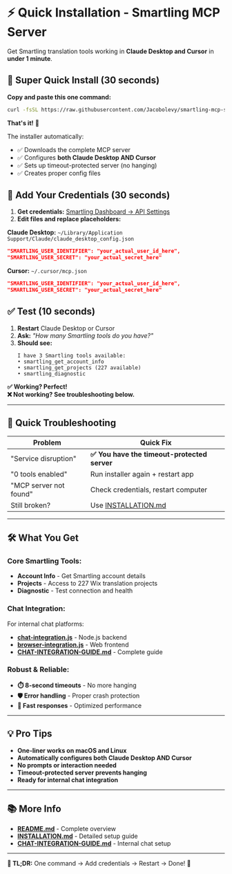 # ⚡ Quick Installation - Smartling MCP Server

Get Smartling translation tools working in **Claude Desktop and Cursor** in **under 1 minute**.

## 🚀 Super Quick Install (30 seconds)

**Copy and paste this one command:**
```bash
curl -fsSL https://raw.githubusercontent.com/Jacobolevy/smartling-mcp-server/main/install-fixed.sh | bash
```

**That's it!** 🎉

The installer automatically:
- ✅ Downloads the complete MCP server
- ✅ Configures **both Claude Desktop AND Cursor**
- ✅ Sets up timeout-protected server (no hanging)
- ✅ Creates proper config files

## 🔑 Add Your Credentials (30 seconds)

1. **Get credentials:** [Smartling Dashboard → API Settings](https://dashboard.smartling.com/settings/api)
2. **Edit files and replace placeholders:**

**Claude Desktop:** `~/Library/Application Support/Claude/claude_desktop_config.json`
```json
"SMARTLING_USER_IDENTIFIER": "your_actual_user_id_here",
"SMARTLING_USER_SECRET": "your_actual_secret_here"
```

**Cursor:** `~/.cursor/mcp.json`
```json
"SMARTLING_USER_IDENTIFIER": "your_actual_user_id_here", 
"SMARTLING_USER_SECRET": "your_actual_secret_here"
```

## ✅ Test (10 seconds)

1. **Restart** Claude Desktop or Cursor
2. **Ask:** *"How many Smartling tools do you have?"*
3. **Should see:**
   ```
   I have 3 Smartling tools available:
   • smartling_get_account_info
   • smartling_get_projects (227 available)
   • smartling_diagnostic
   ```

**✅ Working? Perfect!**  
**❌ Not working? See troubleshooting below.**

---

## 🐛 Quick Troubleshooting

| Problem | Quick Fix |
|---------|-----------|
| "Service disruption" | **✅ You have the timeout-protected server** |
| "0 tools enabled" | Run installer again + restart app |
| "MCP server not found" | Check credentials, restart computer |
| Still broken? | Use [INSTALLATION.md](INSTALLATION.md) |

---

## 🛠️ What You Get

### **Core Smartling Tools:**
- **Account Info** - Get Smartling account details
- **Projects** - Access to 227 Wix translation projects  
- **Diagnostic** - Test connection and health

### **Chat Integration:**
For internal chat platforms:
- **[chat-integration.js](chat-integration.js)** - Node.js backend
- **[browser-integration.js](browser-integration.js)** - Web frontend
- **[CHAT-INTEGRATION-GUIDE.md](CHAT-INTEGRATION-GUIDE.md)** - Complete guide

### **Robust & Reliable:**
- **⏱️ 8-second timeouts** - No more hanging
- **🛡️ Error handling** - Proper crash protection
- **🚀 Fast responses** - Optimized performance

---

## 💡 Pro Tips

- **One-liner works on macOS and Linux**
- **Automatically configures both Claude Desktop AND Cursor**
- **No prompts or interaction needed**
- **Timeout-protected server prevents hanging**
- **Ready for internal chat integration**

---

## 📚 More Info

- **[README.md](README.md)** - Complete overview
- **[INSTALLATION.md](INSTALLATION.md)** - Detailed setup guide
- **[CHAT-INTEGRATION-GUIDE.md](CHAT-INTEGRATION-GUIDE.md)** - Internal chat setup

---

**🎯 TL;DR:** One command → Add credentials → Restart → Done! 🚀 